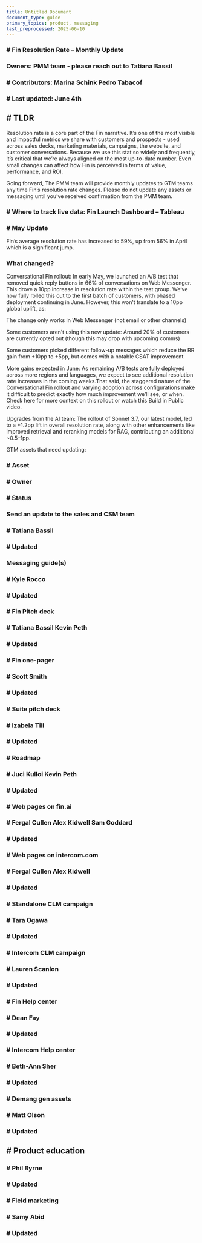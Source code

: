 ```yaml
---
title: Untitled Document
document_type: guide
primary_topics: product, messaging
last_preprocessed: 2025-06-10
---
```



### # Fin Resolution Rate – Monthly Update



### Owners: PMM team - please reach out to Tatiana Bassil



### # Contributors: Marina Schink Pedro Tabacof



### # Last updated: June 4th



## # TLDR


Resolution rate is a core part of the Fin narrative. It’s one of the most visible and impactful metrics we share with customers and prospects - used across sales decks, marketing materials, campaigns, the website, and customer conversations. Because we use this stat so widely and frequently, it’s critical that we’re always aligned on the most up-to-date number. Even small changes can affect how Fin is perceived in terms of value, performance, and ROI.

Going forward, The PMM team will provide monthly updates to GTM teams any time Fin’s resolution rate changes. Please do not update any assets or messaging until you’ve received confirmation from the PMM team.


### # Where to track live data: Fin Launch Dashboard – Tableau



### # May Update


Fin’s average resolution rate has increased to 59%, up from 56% in April which is a significant jump.


### What changed?


Conversational Fin rollout: In early May, we launched an A/B test that removed quick reply buttons in 66% of conversations on Web Messenger. This drove a 10pp increase in resolution rate within the test group. We’ve now fully rolled this out to the first batch of customers, with phased deployment continuing in June. However, this won’t translate to a 10pp global uplift, as:

The change only works in Web Messenger (not email or other channels)

Some customers aren’t using this new update: Around 20% of customers are currently opted out (though this may drop with upcoming comms)

Some customers picked different follow-up messages which reduce the RR gain from +10pp to +5pp, but comes with a notable CSAT improvement

More gains expected in June: As remaining A/B tests are fully deployed across more regions and languages, we expect to see additional resolution rate increases in the coming weeks.That said, the staggered nature of the Conversational Fin rollout and varying adoption across configurations make it difficult to predict exactly how much improvement we’ll see, or when. Check here for more context on this rollout or watch this Build in Public video.

Upgrades from the AI team: The rollout of Sonnet 3.7, our latest model, led to a +1.2pp lift in overall resolution rate, along with other enhancements like improved retrieval and reranking models for RAG, contributing an additional ~0.5–1pp.

GTM assets that need updating:


### # Asset



### # Owner



### # Status



### Send an update to the sales and CSM team



### # Tatiana Bassil



### # Updated



### Messaging guide(s)



### # Kyle Rocco



### # Updated



### # Fin Pitch deck



### # Tatiana Bassil Kevin Peth



### # Updated



### # Fin one-pager



### # Scott Smith



### # Updated



### # Suite pitch deck



### # Izabela Till



### # Updated



### # Roadmap



### # Juci Kulloi Kevin Peth



### # Updated



### # Web pages on fin.ai



### # Fergal Cullen Alex Kidwell Sam Goddard



### # Updated



### # Web pages on intercom.com



### # Fergal Cullen Alex Kidwell



### # Updated



### # Standalone CLM campaign



### # Tara Ogawa



### # Updated



### # Intercom CLM campaign



### # Lauren Scanlon



### # Updated



### # Fin Help center



### # Dean Fay



### # Updated



### # Intercom Help center



### # Beth-Ann Sher



### # Updated



### # Demang gen assets



### # Matt Olson



### # Updated



## # Product education



### # Phil Byrne



### # Updated



### # Field marketing



### # Samy Abid



### # Updated

